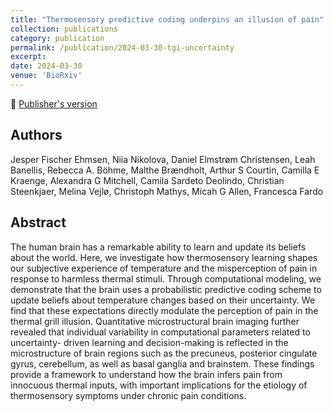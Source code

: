 ```yaml
---
title: "Thermosensory predictive coding underpins an illusion of pain"
collection: publications
category: publication
permalink: /publication/2024-03-30-tgi-uncertainty
excerpt:
date: 2024-03-30
venue: 'BioRxiv'
---
```


<!--more-->

📄 [Publisher's version](https://www.science.org/doi/10.1126/sciadv.adq0261) <br>

## Authors
Jesper Fischer Ehmsen, Niia Nikolova, Daniel Elmstrøm Christensen, Leah Banellis, Rebecca A. Böhme, Malthe Brændholt, Arthur S Courtin, Camilla E Kraenge, Alexandra G Mitchell, Camila Sardeto Deolindo, Christian Steenkjaer, Melina Vejlø, Christoph Mathys, Micah G Allen, Francesca Fardo

## Abstract
The human brain has a remarkable ability to learn and update its beliefs about the world. Here, we
investigate how thermosensory learning shapes our subjective experience of temperature and the
misperception of pain in response to harmless thermal stimuli. Through computational modeling,
we demonstrate that the brain uses a probabilistic predictive coding scheme to update beliefs about
temperature changes based on their uncertainty. We find that these expectations directly modulate
the perception of pain in the thermal grill illusion. Quantitative microstructural brain imaging
further revealed that individual variability in computational parameters related to uncertainty-
driven learning and decision-making is reflected in the microstructure of brain regions such as the
precuneus, posterior cingulate gyrus, cerebellum, as well as basal ganglia and brainstem. These
findings provide a framework to understand how the brain infers pain from innocuous thermal inputs, with important
implications for the etiology of thermosensory symptoms under chronic pain conditions.
